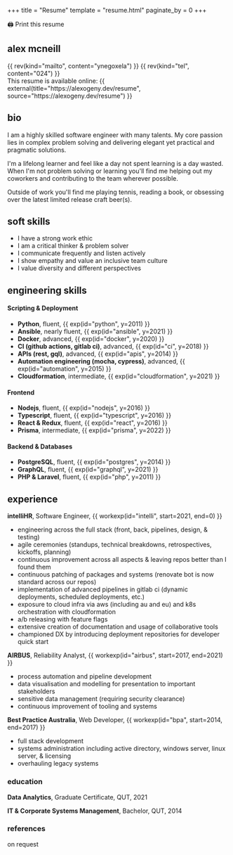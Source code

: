 +++
title = "Resume"
template = "resume.html"
paginate_by = 0
+++

<div class="noprint">
  <a onClick="window.print();" style="cursor:pointer">🖨️ Print this resume</a>
</div>

## alex mcneill

<div class="print">{{ rev(kind="mailto", content="ynegoxela") }}  {{ rev(kind="tel", content="024") }}</div>
<div class="print">This resume is available online: {{ external(title="https://alexogeny.dev/resume", source="https://alexogeny.dev/resume") }}</div>

## bio

I am a highly skilled software engineer with many talents. My core passion lies in complex problem solving and delivering elegant yet practical and pragmatic solutions.

I'm a lifelong learner and feel like a day not spent learning is a day wasted. When I'm not problem solving or learning you'll find me helping out my coworkers and contributing to the team wherever possible.

Outside of work you'll find me playing tennis, reading a book, or obsessing over the latest limited release craft beer(s).

## soft skills

- I have a strong work ethic
- I am a critical thinker &amp; problem solver
- I communicate frequently and listen actively
- I show empathy and value an inclusive team culture
- I value diversity and different perspectives

## engineering skills

#### Scripting &amp; Deployment

- **Python**, fluent, {{ exp(id="python", y=2011) }}
- **Ansible**, nearly fluent, {{ exp(id="ansible", y=2021) }}
- **Docker**, advanced, {{ exp(id="docker", y=2020) }}
- **CI (github actions, gitlab ci)**, advanced, {{ exp(id="ci", y=2018) }}
- **APIs (rest, gql)**, advanced, {{ exp(id="apis", y=2014) }}
- **Automation engineering (mocha, cypress)**, advanced, {{ exp(id="automation", y=2015) }}
- **Cloudformation**, intermediate, {{ exp(id="cloudformation", y=2021) }}

#### Frontend

- **Nodejs**, fluent, {{ exp(id="nodejs", y=2016) }}
- **Typescript**, fluent, {{ exp(id="typescript", y=2016) }}
- **React &amp; Redux**, fluent, {{ exp(id="react", y=2016) }}
- **Prisma**, intermediate, {{ exp(id="prisma", y=2022) }}

#### Backend &amp; Databases

- **PostgreSQL**, fluent, {{ exp(id="postgres", y=2014) }}
- **GraphQL**, fluent, {{ exp(id="graphql", y=2021) }}
- **PHP &amp; Laravel**, fluent, {{ exp(id="php", y=2011) }}

## experience

**intelliHR**, Software Engineer, {{ workexp(id="intelli", start=2021, end=0) }}

- engineering across the full stack (front, back, pipelines, design, &amp; testing)
- agile ceremonies (standups, technical breakdowns, retrospectives, kickoffs, planning)
- continuous improvement across all aspects &amp; leaving repos better than I found them
- continuous patching of packages and systems (renovate bot is now standard across our repos)
- implementation of advanced pipelines in gitlab ci (dynamic deployments, scheduled deployments, etc.)
- exposure to cloud infra via aws (including au and eu) and k8s orchestration with cloudformation
- a/b releasing with feature flags
- extensive creation of documentation and usage of collaborative tools
- championed DX by introducing deployment repositories for developer quick start

**AIRBUS**, Reliability Analyst, {{ workexp(id="airbus", start=2017, end=2021) }}

- process automation and pipeline development
- data visualisation and modelling for presentation to important stakeholders
- sensitive data management (requiring security clearance)
- continuous improvement of tooling and systems

**Best Practice Australia**, Web Developer, {{ workexp(id="bpa", start=2014, end=2017) }}

- full stack development
- systems administration including active directory, windows server, linux server, &amp; licensing
- overhauling legacy systems

### education

**Data Analytics**, Graduate Certificate, QUT, 2021

**IT &amp; Corporate Systems Management**, Bachelor, QUT, 2014

### references

on request

